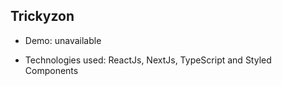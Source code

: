## Trickyzon

- Demo: unavailable

- Technologies used: ReactJs, NextJs, TypeScript and Styled Components